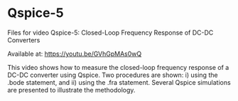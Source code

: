 # Qspice-5

Files for video Qspice-5: Closed-Loop Frequency Response of DC-DC Converters

Available at: https://youtu.be/GVhGpMAs0wQ

This video shows how to measure the closed-loop frequency response of a DC-DC converter using Qspice. Two procedures are shown: i) using the .bode statement, and ii) using the .fra statement.
Several Qspice simulations are presented to illustrate the methodology.

